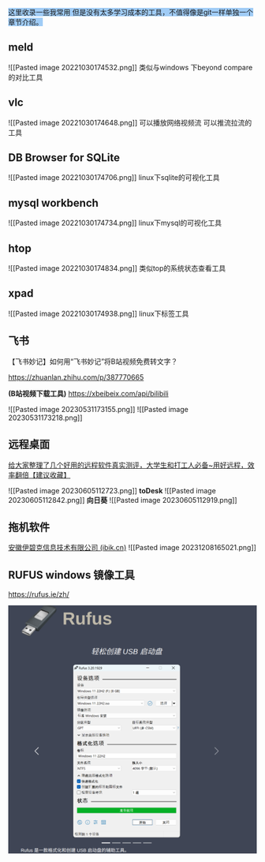 
```toc
```
<span style="background:#A0CCF6">这里收录一些我常用 但是没有太多学习成本的工具，不值得像是git一样单独一个章节介绍。</span>


## meld
![[Pasted image 20221030174532.png]]
类似与windows 下beyond compare的对比工具

## vlc
![[Pasted image 20221030174648.png]]
可以播放网络视频流 可以推流拉流的工具

## DB Browser for SQLite
![[Pasted image 20221030174706.png]]
linux下sqlite的可视化工具

## mysql workbench
![[Pasted image 20221030174734.png]]
linux下mysql的可视化工具

## htop
![[Pasted image 20221030174834.png]]
类似top的系统状态查看工具

## xpad
![[Pasted image 20221030174938.png]]
linux下标签工具


## 飞书
【飞书妙记】如何用“飞书妙记”将B站视频免费转文字？

https://zhuanlan.zhihu.com/p/387770665

**(B站视频下载工具)** https://xbeibeix.com/api/bilibili  

![[Pasted image 20230531173155.png]]
![[Pasted image 20230531173218.png]]


## 远程桌面
[ 给大家整理了几个好用的远程软件真实测评，大学生和打工人必备~用好远程，效率翻倍【建议收藏】](https://springmeng.blog.csdn.net/article/details/127294014)

![[Pasted image 20230605112723.png]]
**toDesk**
![[Pasted image 20230605112842.png]]
**向日葵**
![[Pasted image 20230605112919.png]]

## 拖机软件 
[安徽伊碧克信息技术有限公司 (ibik.cn)](https://www.ibik.cn/)
![[Pasted image 20231208165021.png]]

## RUFUS  windows 镜像工具
https://rufus.ie/zh/

![](附件/fe87179ecbe7e3cd186f52a44af703a.png)
